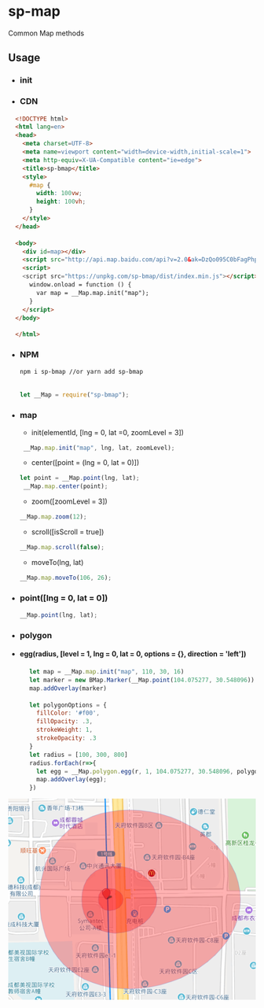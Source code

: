# sp-map

Common Map methods

## Usage

- ### init

- ### CDN

``` html
  <!DOCTYPE html>
  <html lang=en>
  <head>
    <meta charset=UTF-8>
    <meta name=viewport content="width=device-width,initial-scale=1">
    <meta http-equiv=X-UA-Compatible content="ie=edge">
    <title>sp-bmap</title>
    <style>
      #map {
        width: 100vw;
        height: 100vh;
      }
    </style>
  </head>

  <body>
    <div id=map></div>
    <script src="http://api.map.baidu.com/api?v=2.0&ak=DzQo095C0bFagPhpWFXS9aEcIqI0DGfG"></script>
    <script>
    <script src="https://unpkg.com/sp-bmap/dist/index.min.js"></script>
      window.onload = function () {
        var map = __Map.map.init("map");
      }
    </script>
  </body>

  </html>
```

- ### NPM

  ``` node
  npm i sp-bmap //or yarn add sp-bmap
  ```

  ``` js

  let __Map = require("sp-bmap");
  ```

- ### map

  - init(elementId, [lng = 0, lat =0, zoomLevel = 3])

  ``` js
   __Map.map.init("map", lng, lat, zoomLevel);
  ```

  - center([point = (lng = 0, lat = 0)])

  ``` js
  let point = __Map.point(lng, lat);
   __Map.map.center(point);
  ```

  - zoom([zoomLevel = 3])

  ``` js
  __Map.map.zoom(12);
  ```

  - scroll([isScroll = true])

  ```js
  __Map.map.scroll(false);
  ```

  - moveTo(lng, lat)

  ```js
  __Map.map.moveTo(106, 26);
  ```

- ### point([lng = 0, lat = 0])

  ``` js
  __Map.point(lng, lat);
  ```

- ### polygon

- #### egg(radius, [level = 1, lng = 0, lat = 0, options = {}, direction = 'left'])

``` js
      let map = __Map.map.init("map", 110, 30, 16)
      let marker = new BMap.Marker(__Map.point(104.075277, 30.548096))
      map.addOverlay(marker)

      let polygonOptions = {
        fillColor: '#f00',
        fillOpacity: .3,
        strokeWeight: 1,
        strokeOpacity: .3
      }
      let radius = [100, 300, 800]
      radius.forEach(r=>{
        let egg = __Map.polygon.egg(r, 1, 104.075277, 30.548096, polygonOptions)
        map.addOverlay(egg);
      })
```

![egg](./static/polygon_egg.png)